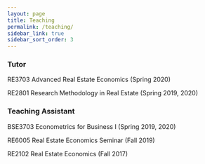 ```yaml
---
layout: page
title: Teaching
permalink: /teaching/
sidebar_link: true
sidebar_sort_order: 3
---
```

### Tutor

RE3703  Advanced Real Estate Economics (Spring 2020)

RE2801  Research Methodology in Real Estate (Spring 2019, 2020)




### Teaching Assistant

BSE3703 Econometrics for Business Ⅰ (Spring 2019, 2020)

RE6005  Real Estate Economics Seminar (Fall 2019)

RE2102  Real Estate Economics (Fall 2017)
